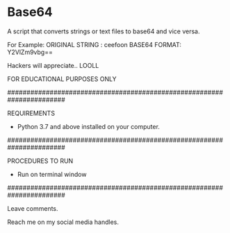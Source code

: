 # Base64
A script that converts strings or text files to base64 and vice versa.

For Example: 
ORIGINAL STRING : ceefoon
BASE64 FORMAT: Y2VlZm9vbg==

Hackers will appreciate.. LOOLL

FOR EDUCATIONAL PURPOSES ONLY

#######################################################################

REQUIREMENTS
- Python 3.7 and above installed on your computer.

#######################################################################

PROCEDURES TO RUN
- Run on terminal window

#######################################################################

Leave comments.

Reach me on my social media handles.
